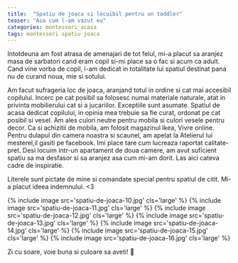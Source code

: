 ```yaml
---
title:  "Spatiu de joaca si locuibil pentru un toddler"
teaser: "Asa cum l-am vazut eu"
categories: montessori_acasa
tags: montessori spatiu joaca
---
```


Intotdeuna am fost atrasa de amenajari de tot felul, mi-a placut sa aranjez masa de sarbatori cand eram copil si-mi place sa o fac si acum ca adult. Cand vine vorba de copil, i-am dedicat in totalitate lui spatiul destinat pana nu de curand noua, mie si sotului.

Am facut sufrageria loc de joaca, aranjand totul in ordine si cat mai accesibil copilului. Incerc pe cat posibil sa folosesc numai materiale naturale, atat in privinta mobilierului cat si a jucariilor. Exceptiile sunt asumate.
Spatiul de acasa dedicat copilului, in opinia mea trebuie sa fie curat, ordonat pe cat posibil si vesel.
Am ales culori neutre pentru mobila si culori vesele pentru decor.
Ca si achizitii de mobila, am folosit magazinul Ikea, Vivre online. Pentru dulapul din camera noastra si scaunel, am apelat la Atelierul lui mesterel,il gasiti pe facebook. Imi place tare cum lucreaza raportat calitate-pret.
Desi locuim intr-un apartament de doua camere, am avut suficient spatiu sa ma desfasor si sa aranjez asa cum mi-am dorit.
Las aici cateva cadre de inspiratie.

Literele sunt pictate de mine si comandate special pentru spatiul de citit. Mi-a placut ideea indemnului. <3

{% include image src='spatiu-de-joaca-10.jpg' cls='large' %}
{% include image src='spatiu-de-joaca-11.jpg' cls='large' %}
{% include image src='spatiu-de-joaca-12.jpg' cls='large' %}
{% include image src='spatiu-de-joaca-13.jpg' cls='large' %}
{% include image src='spatiu-de-joaca-14.jpg' cls='large' %}
{% include image src='spatiu-de-joaca-15.jpg' cls='large' %}
{% include image src='spatiu-de-joaca-16.jpg' cls='large' %}

Zi cu soare, voie buna si culoare sa aveti! :sunflower:
